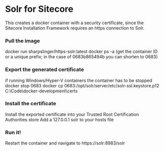 # Solr for Sitecore
This creates a docker container with a security certificate, since the Sitecore Installation Framework requires an https connection to Solr.

### Pull the image
docker run sharpslinger/https-solr:latest
docker ps -a (get the container ID or a unique prefix; in the case of 0683b865494b you can shorten to 0683)

### Export the generated certificate
if running Windows/Hyper-V containers the container has to be stopped
docker stop 0683
docker cp 0683:/opt/solr/server/etc/solr-ssl.keystore.p12 C:\Code\docker-development\certs

### Install the certificate
Install the exported certificate into your Trusted Root Certification Authorities store
Add a 127.0.0.1 solr to your hosts file

### Run it!
Restart the container and navigate to https://solr:8983/solr
